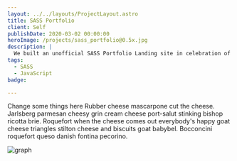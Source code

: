 ```yaml
---
layout: ../../layouts/ProjectLayout.astro
title: SASS Portfolio
client: Self
publishDate: 2020-03-02 00:00:00
heroImage: /projects/sass_portfolio@0.5x.jpg
description: |
  We built an unofficial SASS Portfolio Landing site in celebration of NASA’s Perseverance Rover.
tags:
  - SASS
  - JavaScript
badge: 

---
```


Change some things here
Rubber cheese mascarpone cut the cheese. Jarlsberg parmesan cheesy grin cream cheese port-salut stinking bishop ricotta brie. Roquefort when the cheese comes out everybody's happy goat cheese triangles stilton cheese and biscuits goat babybel. Bocconcini roquefort queso danish fontina pecorino.

![graph](/blog/20210928115051.png "Graph")

